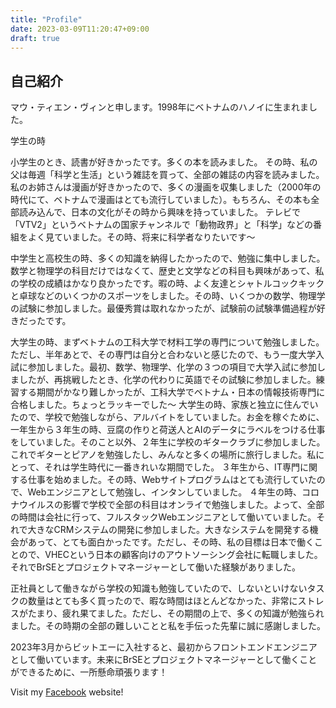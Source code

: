 ```yaml
---
title: "Profile"
date: 2023-03-09T11:20:47+09:00
draft: true
---
```

## 自己紹介

マウ・ティエン・ヴィンと申します。1998年にベトナムのハノイに生まれました。

学生の時

小学生のとき、読書が好きかったです。多くの本を読みました。
その時、私の父は毎週「科学と生活」という雑誌を買って、全部の雑誌の内容を読みました。私のお姉さんは漫画が好きかったので、多くの漫画を収集しました（2000年の時代にて、ベトナムで漫画はとても流行していました）。もちろん、その本も全部読み込んで、日本の文化がその時から興味を持っていました。
テレビで「VTV2」というベトナムの国家チャンネルで「動物政界」と「科学」などの番組をよく見ていました。その時、将来に科学者なりたいです〜

中学生と高校生の時、多くの知識を納得したかったので、勉強に集中しました。数学と物理学の科目だけではなくて、歴史と文学などの科目も興味があって、私の学校の成績はかなり良かったです。暇の時、よく友達とシャトルコックキックと卓球などのいくつかのスポーツをしました。その時、いくつかの数学、物理学の試験に参加しました。最優秀賞は取れなかったが、試験前の試験準備過程が好きだったです。

大学生の時、まずベトナムの工科大学で材料工学の専門について勉強しました。ただし、半年あとで、その専門は自分と合わないと感じたので、もう一度大学入試に参加しました。最初、数学、物理学、化学の３つの項目で大学入試に参加しましたが、再挑戦したとき、化学の代わりに英語でその試験に参加しました。練習する期間がかなり難しかったが、工科大学でベトナム・日本の情報技術専門に合格しました。ちょっとラッキーでした〜
大学生の時、家族と独立に住んでいたので、学校で勉強しながら、アルバイトをしていました。お金を稼ぐために、一年生から３年生の時、豆腐の作りと荷送人とAIのデータにラベルをつける仕事をしていました。そのこと以外、２年生に学校のギタークラブに参加しました。これでギターとピアノを勉強したし、みんなと多くの場所に旅行しました。私にとって、それは学生時代に一番きれいな期間でした。
３年生から、IT専門に関する仕事を始めました。その時、Webサイトプログラムはとても流行していたので、Webエンジニアとして勉強し、インタンしていました。
４年生の時、コロナウイルスの影響で学校で全部の科目はオンライで勉強しました。よって、全部の時間は会社に行って、フルスタックWebエンジニアとして働いていました。それで大きなCRMシステムの開発に参加しました。大きなシステムを開発する機会があって、とても面白かったです。ただし、その時、私の目標は日本で働くことので、VHECという日本の顧客向けのアウトソーシング会社に転職しました。それでBrSEとプロジェクトマネージャーとして働いた経験がありました。

正社員として働きながら学校の知識も勉強していたので、しないといけないタスクの数量はとても多く買ったので、暇な時間はほとんどなかった、非常にストレスがたまり、疲れ果てました。ただし、その期間の上で、多くの知識が勉強られました。その時期の全部の難しいことと私を手伝った先輩に誠に感謝しました。

2023年3月からビットエーに入社すると、最初からフロントエンドエンジニアとして働いています。未来にBrSEとプロジェクトマネージャーとして働くことができるために、一所懸命頑張ります！

Visit my [Facebook](https://facebook.com/vinhemt) website!

